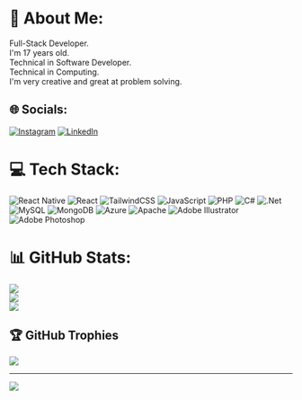 # 💫 About Me:
Full-Stack Developer.<br>I'm 17 years old.<br>Technical in Software Developer.<br>Technical in Computing.<br>I'm very creative and great at problem solving.


## 🌐 Socials:
[![Instagram](https://img.shields.io/badge/Instagram-%23E4405F.svg?logo=Instagram&logoColor=white)](https://instagram.com/m4tiolli) [![LinkedIn](https://img.shields.io/badge/LinkedIn-%230077B5.svg?logo=linkedin&logoColor=white)](https://linkedin.com/in/gabrielmatiolli) 

# 💻 Tech Stack:
![React Native](https://img.shields.io/badge/react_native-%2320232a.svg?style=flat&logo=react&logoColor=%2361DAFB) ![React](https://img.shields.io/badge/react-%2320232a.svg?style=flat&logo=react&logoColor=%2361DAFB) ![TailwindCSS](https://img.shields.io/badge/tailwindcss-%2338B2AC.svg?style=flat&logo=tailwind-css&logoColor=white) ![JavaScript](https://img.shields.io/badge/javascript-%23323330.svg?style=flat&logo=javascript&logoColor=%23F7DF1E) ![PHP](https://img.shields.io/badge/php-%23777BB4.svg?style=flat&logo=php&logoColor=white) ![C#](https://img.shields.io/badge/c%23-%23239120.svg?style=flat&logo=c-sharp&logoColor=white) ![.Net](https://img.shields.io/badge/.NET-5C2D91?style=flat&logo=.net&logoColor=white) ![MySQL](https://img.shields.io/badge/mysql-%2300f.svg?style=flat&logo=mysql&logoColor=white) ![MongoDB](https://img.shields.io/badge/MongoDB-%234ea94b.svg?style=flat&logo=mongodb&logoColor=white) ![Azure](https://img.shields.io/badge/azure-%230072C6.svg?style=flat&logo=azure-devops&logoColor=white) ![Apache](https://img.shields.io/badge/apache-%23D42029.svg?style=flat&logo=apache&logoColor=white) ![Adobe Illustrator](https://img.shields.io/badge/adobeillustrator-%23FF9A00.svg?style=flat&logo=adobeillustrator&logoColor=white) ![Adobe Photoshop](https://img.shields.io/badge/adobephotoshop-%2331A8FF.svg?style=flat&logo=adobephotoshop&logoColor=white)
# 📊 GitHub Stats:
![](https://github-readme-stats.vercel.app/api?username=m4tiolli&theme=tokyonight&hide_border=false&include_all_commits=true&count_private=true)<br/>
![](https://github-readme-streak-stats.herokuapp.com/?user=m4tiolli&theme=tokyonight&hide_border=false)<br/>
![](https://github-readme-stats.vercel.app/api/top-langs/?username=m4tiolli&theme=tokyonight&hide_border=false&include_all_commits=true&count_private=true&layout=compact)

## 🏆 GitHub Trophies
![](https://github-profile-trophy.vercel.app/?username=m4tiolli&theme=tokyonight&no-frame=true&no-bg=true&margin-w=4)

---
[![](https://visitcount.itsvg.in/api?id=m4tiolli&icon=0&color=3)](https://visitcount.itsvg.in)

<!-- Proudly created with GPRM ( https://gprm.itsvg.in ) -->
